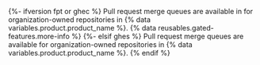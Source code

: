 {%- ifversion fpt or ghec %}
Pull request merge queues are available in for organization-owned repositories in {% data variables.product.product_name %}. {% data reusables.gated-features.more-info %}
{%- elsif ghes %} 
Pull request merge queues are available for organization-owned repositories in {% data variables.product.product_name %}.
{% endif %}
